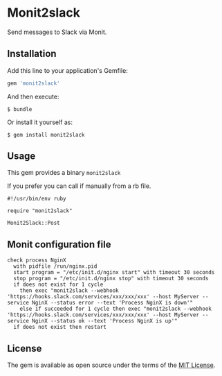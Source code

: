 # Monit2slack

Send messages to Slack via Monit.

## Installation

Add this line to your application's Gemfile:

```ruby
gem 'monit2slack'
```

And then execute:

    $ bundle

Or install it yourself as:

    $ gem install monit2slack

## Usage

This gem provides a binary `monit2slack`

If you prefer you can call if manually from a rb file.

````
#!/usr/bin/env ruby

require "monit2slack"

Monit2Slack::Post
````

## Monit configuration file

````
check process NginX
  with pidfile /run/nginx.pid
  start program = "/etc/init.d/nginx start" with timeout 30 seconds
  stop program = "/etc/init.d/nginx stop" with timeout 30 seconds
  if does not exist for 1 cycle
    then exec "monit2slack --webhook 'https://hooks.slack.com/services/xxx/xxx/xxx' --host MyServer --service NginX --status error --text 'Process NginX is down'"
    else if succeeded for 1 cycle then exec "monit2slack --webhook 'https://hooks.slack.com/services/xxx/xxx/xxx' --host MyServer --service NginX --status ok --text 'Process NginX is up'"
  if does not exist then restart
````

## License

The gem is available as open source under the terms of the [MIT License](https://opensource.org/licenses/MIT).
